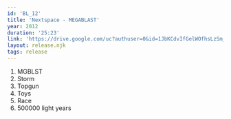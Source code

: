 ```yaml
---
id: 'BL_12'
title: 'Nextspace - MEGABLAST'
year: 2012
duration: '25:23'
link: 'https://drive.google.com/uc?authuser=0&id=1JbKCdvIfGelWOfhsLzSm_wO8l1-DuLFg&export=download'
layout: release.njk
tags: release
---
```


01. MGBLST
02. Storm
03. Topgun
04. Toys
05. Race
06. 500000 light years